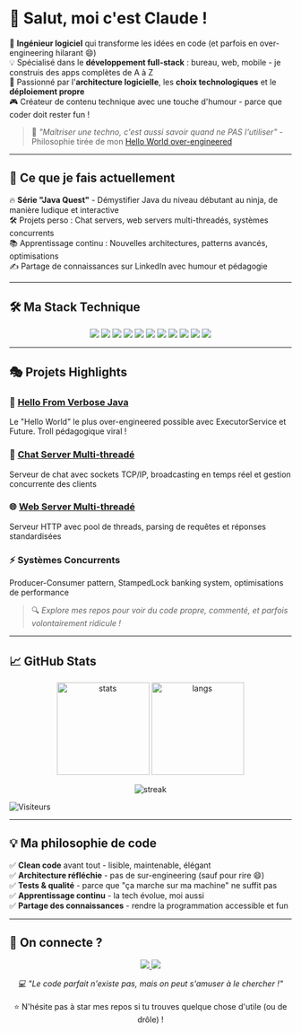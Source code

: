 # 👋 Salut, moi c'est Claude !

🎯 **Ingénieur logiciel** qui transforme les idées en code (et parfois en over-engineering hilarant 😄)  
💡 Spécialisé dans le **développement full-stack** : bureau, web, mobile - je construis des apps complètes de A à Z  
🚀 Passionné par l'**architecture logicielle**, les **choix technologiques** et le **déploiement propre**  
🎮 Créateur de contenu technique avec une touche d'humour - parce que coder doit rester fun !

> 💭 *"Maîtriser une techno, c'est aussi savoir quand ne PAS l'utiliser"* - Philosophie tirée de mon [Hello World over-engineered](https://github.com/mrclaudee/hello-from-verbose-java)

---

## 🎯 Ce que je fais actuellement

🔥 **Série "Java Quest"** - Démystifier Java du niveau débutant au ninja, de manière ludique et interactive  
🛠️ Projets perso : Chat servers, web servers multi-threadés, systèmes concurrents  
📚 Apprentissage continu : Nouvelles architectures, patterns avancés, optimisations  
✍️ Partage de connaissances sur LinkedIn avec humour et pédagogie

---

## 🛠️ Ma Stack Technique

<p align="center">
  <!-- Backend -->
  <img src="https://img.shields.io/badge/Java-%23ED8B00.svg?&style=for-the-badge&logo=openjdk&logoColor=white"/>
  <img src="https://img.shields.io/badge/Spring-%236DB33F.svg?&style=for-the-badge&logo=spring&logoColor=white"/>

  <!-- Frontend -->
  <img src="https://img.shields.io/badge/JavaScript-F7DF1E.svg?&style=for-the-badge&logo=javascript&logoColor=black"/>
  <img src="https://img.shields.io/badge/TypeScript-3178C6.svg?&style=for-the-badge&logo=typescript&logoColor=white"/>
  <img src="https://img.shields.io/badge/HTML5-E34F26.svg?&style=for-the-badge&logo=html5&logoColor=white"/>
  <img src="https://img.shields.io/badge/CSS3-1572B6.svg?&style=for-the-badge&logo=css3&logoColor=white"/>

  <!-- Bases de données -->
  <img src="https://img.shields.io/badge/MySQL-4479A1.svg?&style=for-the-badge&logo=mysql&logoColor=white"/>
  <img src="https://img.shields.io/badge/PostgreSQL-4169E1.svg?&style=for-the-badge&logo=postgresql&logoColor=white"/>

  <!-- DevOps & Outils -->
  <img src="https://img.shields.io/badge/Docker-2496ED.svg?&style=for-the-badge&logo=docker&logoColor=white"/>
  <img src="https://img.shields.io/badge/Git-F05032.svg?&style=for-the-badge&logo=git&logoColor=white"/>
  <img src="https://img.shields.io/badge/GitHub-181717.svg?&style=for-the-badge&logo=github&logoColor=white"/>
</p>

---

## 🎭 Projets Highlights

### 🤡 [Hello From Verbose Java](https://github.com/mrclaudee/hello-from-verbose-java)
Le "Hello World" le plus over-engineered possible avec ExecutorService et Future. Troll pédagogique viral !

### 💬 [Chat Server Multi-threadé](https://github.com/mrclaudee/real-time-chat-system)
Serveur de chat avec sockets TCP/IP, broadcasting en temps réel et gestion concurrente des clients

### 🌐 [Web Server Multi-threadé](https://github.com/mrclaudee/multithreaded-web-server)
Serveur HTTP avec pool de threads, parsing de requêtes et réponses standardisées

### ⚡ Systèmes Concurrents
Producer-Consumer pattern, StampedLock banking system, optimisations de performance

> 🔍 *Explore mes repos pour voir du code propre, commenté, et parfois volontairement ridicule !*

---

## 📈 GitHub Stats

<p align="center">
  <img src="https://github-readme-stats.vercel.app/api?username=mrclaudee&show_icons=true&theme=tokyonight&hide_border=true" alt="stats" height="165"/>
  <img src="https://github-readme-stats.vercel.app/api/top-langs/?username=mrclaudee&layout=compact&theme=tokyonight&hide_border=true" alt="langs" height="165"/>
</p>

<p align="center">
  <img src="https://github-readme-streak-stats.herokuapp.com/?user=mrclaudee&theme=tokyonight&hide_border=true" alt="streak"/>
</p>

![Visiteurs](https://komarev.com/ghpvc/?username=mrclaudee&label=Curieux%20passés%20par%20ici&color=blueviolet&style=flat-square)

---

## 💡 Ma philosophie de code

✅ **Clean code** avant tout - lisible, maintenable, élégant  
✅ **Architecture réfléchie** - pas de sur-engineering (sauf pour rire 😄)  
✅ **Tests & qualité** - parce que "ça marche sur ma machine" ne suffit pas  
✅ **Apprentissage continu** - la tech évolue, moi aussi  
✅ **Partage des connaissances** - rendre la programmation accessible et fun

---

## 🤝 On connecte ?

<p align="center">
  <a href="https://www.linkedin.com/in/claude-fotso">
    <img src="https://img.shields.io/badge/LinkedIn-0077B5?style=for-the-badge&logo=linkedin&logoColor=white"/>
  </a>
  <a href="mailto:cfotsok@example.com">
    <img src="https://img.shields.io/badge/Email-D14836?style=for-the-badge&logo=gmail&logoColor=white"/>
  </a>
</p>

<p align="center">
  <i>💻 "Le code parfait n'existe pas, mais on peut s'amuser à le chercher !"</i>
  <br><br>
  ⭐️ N'hésite pas à star mes repos si tu trouves quelque chose d'utile (ou de drôle) !
</p>
